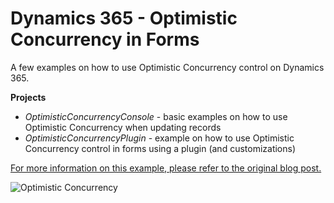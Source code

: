 # Dynamics 365 - Optimistic Concurrency in Forms

A few examples on how to use Optimistic Concurrency control on Dynamics 365.

**Projects**
* *OptimisticConcurrencyConsole* - basic examples on how to use Optimistic Concurrency when updating records
* *OptimisticConcurrencyPlugin* - example on how to use Optimistic Concurrency control in forms using a plugin (and customizations)

[For more information on this example, please refer to the original blog post.](http://www.fedejousset.com/2018/06/13/optimistic-concurrency-forms/)

![Optimistic Concurrency](https://i0.wp.com/www.fedejousset.com/wp-content/uploads/2018/06/optimistic_concurrency_plugin.gif "Optimistic Concurrency in forms")
